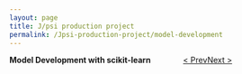 ```yaml
---
layout: page
title: J/psi production project
permalink: /Jpsi-production-project/model-development
---
```


**Model Development with scikit-learn** &emsp; &emsp; &emsp; [< Prev](proj-5.markdown)[Next >](proj-7.markdown)